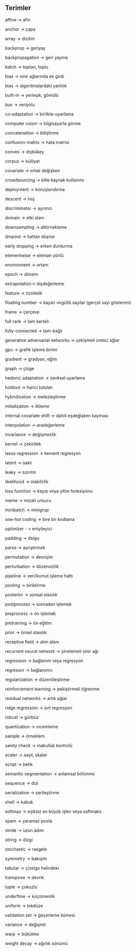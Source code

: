 ## Terimler

affine -> afin

anchor -> çapa

array -> dizilim

backprop -> geriyay

backpropagation -> geri yayma

batch -> toptan, toplu

bias -> sinir ağlarında ek girdi

bias -> algoritmalardaki yanlılık

built-in -> yerleşik, gömülü

bus -> veriyolu

co-adaptation -> birlikte-uyarlama

computer vision -> bilgisayarla görme

concatenation -> bitiştirme

confusion-matrix -> hata matrisi

convex -> dışbükey

corpus -> külliyat

covariate -> ortak değişken

crowdsourcing -> kitle kaynak kullanımı

deployment -> konuşlandırma

descent -> iniş

discriminator -> ayrımcı

domain -> etki alanı

downsampling -> altörnekleme

dropout ->  hattan düşme

early stopping -> erken durdurma

elementwise -> eleman yönlü

environment -> ortam

epoch -> dönem

extrapolation-> dışdeğerleme

feature -> öznitelik

floating number -> kayan virgüllü sayılar (gerçel sayı gösterimi)

frame -> çerçeve

full rank -> tam kerteli

fully-connected -> tam-bağlı

generative adversarial networks -> çekişmeli üretici ağlar

gpu -> grafik işleme birimi

gradient -> gradyan, eğim

graph -> çizge

hedonic adaptation -> zevksel uyarlama

holdout -> harici tutulan

hybridization -> melezleştirme

initialization -> ilkleme

internal covariate shift -> dahili eşdeğişken kayması

interpolation -> aradeğerleme

invariance -> değişmezlik

kernel -> çekirdek

lasso regression -> kement regresyon

latent -> saklı

leaky -> sızıntılı

likelihood -> olabilirlik

loss function ->  kayıp veya yitim fonksiyonu

meme -> mizah unsuru

minibatch -> minigrup

one-hot coding -> bire bir kodlama

optimizer - > eniyileyici

padding -> dolgu

parse -> ayrıştırmak

permutation -> devrişim

perturbation -> düzensizlik

pipeline -> veri/komut işleme hattı

pooling -> biriktirme

posterior -> sonsal olasılık

postprocess -> sonradan işlemek

preprocess -> ön işlemek

pretraining -> ön eğitim

prior -> önsel olasılık

receptive field -> alım alanı

recurrent neural network -> yinelemeli sinir ağı

regression -> bağlanım veya regresyon

regressor -> bağlanımcı

regularization -> düzenlileştirme

reinforcement learning -> pekiştirmeli öğrenme

residual networks -> artık ağlar

ridge regression -> sırt regresyon

robust -> gürbüz

quantization -> nicemleme

sample -> örneklem

sanity check -> makulluk kontrolü

scaler -> sayıl, skaler

script -> betik

semantic segmentation -> anlamsal bölünme

sequence -> dizi

serialization -> serileştirme

shell -> kabuk

softmax -> eşiksiz en büyük işlev veya softmaks

spam -> yaramaz posta

stride -> uzun adım

string -> dizgi

stochastic -> rasgele

symmetry -> bakışım

tabular -> çizelge halindeki

transpose -> devrik

tuple -> çokuzlu

underflow -> küçümenlik

uniform -> tekdüze

validation set -> geçerleme kümesi

variance -> değişinti 

warp -> bükülme

weight decay -> ağırlık sönümü
